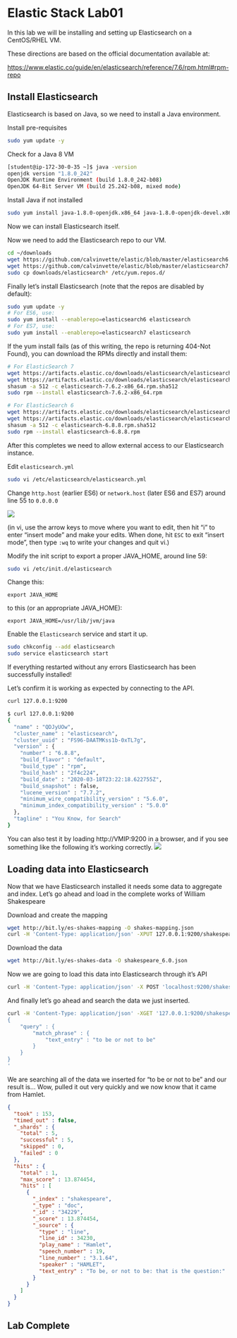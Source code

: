 # Elastic Stack Lab01
In this lab we will be installing and setting up Elasticsearch on a CentOS/RHEL VM. 

These directions are based on the official documentation available at:

https://www.elastic.co/guide/en/elasticsearch/reference/7.6/rpm.html#rpm-repo

## Install Elasticsearch 
Elasticsearch is based on Java, so we need to install a Java environment.

Install pre-requisites
```bash
sudo yum update -y
```

Check for a Java 8 VM
```bash
[student@ip-172-30-0-35 ~]$ java -version
openjdk version "1.8.0_242"
OpenJDK Runtime Environment (build 1.8.0_242-b08)
OpenJDK 64-Bit Server VM (build 25.242-b08, mixed mode)
```

Install Java if not installed 
```bash
sudo yum install java-1.8.0-openjdk.x86_64 java-1.8.0-openjdk-devel.x86_64
```

Now we can install Elasticsearch itself.

Now we need to add the Elasticsearch repo to our VM. 
```bash
cd ~/downloads
wget https://github.com/calvinvette/elastic/blob/master/elasticsearch6.repo
wget https://github.com/calvinvette/elastic/blob/master/elasticsearch7.repo
sudo cp downloads/elasticsearch* /etc/yum.repos.d/
```

Finally let’s install Elasticsearch (note that the repos are disabled by default):
```bash
sudo yum update -y
# For ES6, use: 
sudo yum install --enablerepo=elasticsearch6 elasticsearch
# For ES7, use: 
sudo yum install --enablerepo=elasticsearch7 elasticsearch
```

If the yum install fails (as of this writing, the repo is returning 404-Not Found), you can download the RPMs 
directly and install them:

```bash
# For ElasticSearch 7
wget https://artifacts.elastic.co/downloads/elasticsearch/elasticsearch-7.6.2-x86_64.rpm
wget https://artifacts.elastic.co/downloads/elasticsearch/elasticsearch-7.6.2-x86_64.rpm.sha512
shasum -a 512 -c elasticsearch-7.6.2-x86_64.rpm.sha512 
sudo rpm --install elasticsearch-7.6.2-x86_64.rpm
```

```bash
# For ElasticSearch 6
wget https://artifacts.elastic.co/downloads/elasticsearch/elasticsearch-6.8.8.rpm
wget https://artifacts.elastic.co/downloads/elasticsearch/elasticsearch-6.8.8.rpm.sha512
shasum -a 512 -c elasticsearch-6.8.8.rpm.sha512 
sudo rpm --install elasticsearch-6.8.8.rpm
```


After this completes we need to allow external access to our Elasticsearch instance. 

Edit `elasticsearch.yml` 
```bash
sudo vi /etc/elasticsearch/elasticsearch.yml
```

Change `http.host` (earlier ES6) or `network.host` (later ES6 and ES7) around line 55 to `0.0.0.0`

![](index/0D7C537F-F1FA-4199-A63E-AA6EC3B74708%204.png)

 (in vi, use the arrow keys to move where you want to edit, then hit “i” to enter “insert mode” and make your edits. When done, hit `ESC` to exit “insert mode”, then type `:wq` to write your changes and quit vi.)

Modify the init script to export a proper JAVA_HOME, around line 59:
```bash
sudo vi /etc/init.d/elasticsearch
```

Change this:

```
export JAVA_HOME
```

to this (or an appropriate JAVA_HOME):

```
export JAVA_HOME=/usr/lib/jvm/java
```

Enable the `Elasticsearch` service and start it up.
```bash
sudo chkconfig --add elasticsearch
sudo service elasticsearch start
```

If everything restarted without any errors Elasticsearch has been successfully installed! 

Let’s confirm it is working as expected by connecting to the API.
```bash
curl 127.0.0.1:9200
```

```bash
$ curl 127.0.0.1:9200
{
  "name" : "QDJyUOw",
  "cluster_name" : "elasticsearch",
  "cluster_uuid" : "FS96-DAATMKss1b-0xTL7g",
  "version" : {
    "number" : "6.8.8",
    "build_flavor" : "default",
    "build_type" : "rpm",
    "build_hash" : "2f4c224",
    "build_date" : "2020-03-18T23:22:18.622755Z",
    "build_snapshot" : false,
    "lucene_version" : "7.7.2",
    "minimum_wire_compatibility_version" : "5.6.0",
    "minimum_index_compatibility_version" : "5.0.0"
  },
  "tagline" : "You Know, for Search"
}
```

You can also test it by loading http://VMIP:9200 in a browser, and if you see something like the following it’s working correctly. 
![](index/05CDF398-09D6-4AE2-BA56-7A5BAA985A2D%208.png)

## Loading data into Elasticsearch 
Now that we have Elasticsearch installed it needs some data to aggregate and index.  Let’s go ahead and load in the complete works of William Shakespeare 

Download and create the mapping 
```bash
wget http://bit.ly/es-shakes-mapping -O shakes-mapping.json
curl -H 'Content-Type: application/json' -XPUT 127.0.0.1:9200/shakespeare --data-binary @shakes-mapping.json
```

Download the data 
```bash
wget http://bit.ly/es-shakes-data -O shakespeare_6.0.json
```

Now we are going to load this data into Elasticsearch through it’s API
```bash
curl -H 'Content-Type: application/json' -X POST 'localhost:9200/shakespeare/doc/_bulk?pretty' --data-binary  @shakespeare_6.0.json
```

And finally let’s go ahead and search the data we just inserted. 
```bash
curl -H 'Content-Type: application/json' -XGET '127.0.0.1:9200/shakespeare/_search?pretty' -d '
{
    "query" : {
        "match_phrase" : {
            "text_entry" : "to be or not to be"
        }
    }
}
'
```

We are searching all of the data we inserted for “to be or not to be” and our result is…   Wow, pulled it out very quickly and we now know that it came from Hamlet.
```json
{
  "took" : 153,
  "timed_out" : false,
  "_shards" : {
    "total" : 5,
    "successful" : 5,
    "skipped" : 0,
    "failed" : 0
  },
  "hits" : {
    "total" : 1,
    "max_score" : 13.874454,
    "hits" : [
      {
        "_index" : "shakespeare",
        "_type" : "doc",
        "_id" : "34229",
        "_score" : 13.874454,
        "_source" : {
          "type" : "line",
          "line_id" : 34230,
          "play_name" : "Hamlet",
          "speech_number" : 19,
          "line_number" : "3.1.64",
          "speaker" : "HAMLET",
          "text_entry" : "To be, or not to be: that is the question:"
        }
      }
    ]
  }
}

```

## Lab Complete
